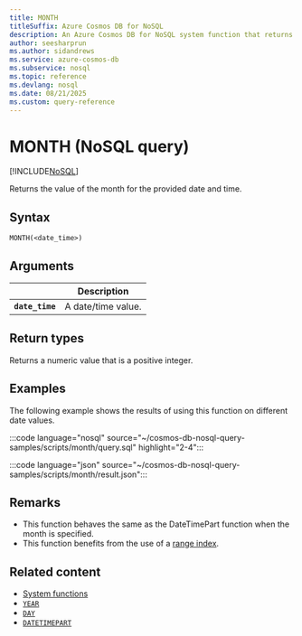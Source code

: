 ```yaml
---
title: MONTH
titleSuffix: Azure Cosmos DB for NoSQL
description: An Azure Cosmos DB for NoSQL system function that returns the value of the month for the provided date and time.
author: seesharprun
ms.author: sidandrews
ms.service: azure-cosmos-db
ms.subservice: nosql
ms.topic: reference
ms.devlang: nosql
ms.date: 08/21/2025
ms.custom: query-reference
---
```


# MONTH (NoSQL query)

[!INCLUDE[NoSQL](../../includes/appliesto-nosql.md)]

Returns the value of the month for the provided date and time.

## Syntax

```nosql
MONTH(<date_time>)  
```  

## Arguments

| | Description |
| --- | --- |
| **`date_time`** | A date/time value. |

## Return types

Returns a numeric value that is a positive integer.

## Examples

The following example shows the results of using this function on different date values.

:::code language="nosql" source="~/cosmos-db-nosql-query-samples/scripts/month/query.sql" highlight="2-4":::

:::code language="json" source="~/cosmos-db-nosql-query-samples/scripts/month/result.json":::

## Remarks

- This function behaves the same as the DateTimePart function when the month is specified.
- This function benefits from the use of a [range index](../../index-policy.md#includeexclude-strategy).

## Related content

- [System functions](system-functions.yml)
- [`YEAR`](year.md)
- [`DAY`](day.md)
- [`DATETIMEPART`](datetimepart.md)
